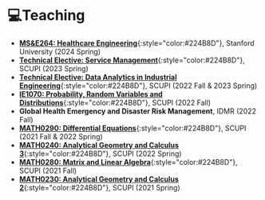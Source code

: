 # 💻Teaching

- [**MS&E264: Healthcare Engineering**](https://explorecourses.stanford.edu/search?view=catalog&filter-coursestatus-Active=on&page=0&catalog=&academicYear=20232024&q=MS%26E+264&collapse=){:style="color:#224B8D"}, Stanford University (2024 Spring)
- [**Technical Elective: Service Management**](https://scupi.scu.edu.cn/wp-content/uploads/2023/03/Technical-Elective_Service-Management_LiuDi-3.pdf){:style="color:#224B8D"}, SCUPI (2023 Spring)
- [**Technical Elective: Data Analytics in Industrial Engineering**](https://scupi.scu.edu.cn/wp-content/uploads/2023/03/Technical-Elective_Data-Analytics-in-Industrial-Engineering_LiuYang-3.pdf){:style="color:#224B8D"}, SCUPI (2022 Fall & 2023 Spring)
- [**IE1070: Probability, Random Variables and Distributions**](https://scupi.scu.edu.cn/wp-content/uploads/2022/09/IE1070_Probability-and-Statistics_YangLiu.pdf){:style="color:#224B8D"}, SCUPI (2022 Fall)
- **Global Health Emergency and Disaster Risk Management**, IDMR (2022 Fall)
- [**MATH0290: Differential Equations**](https://scupi.scu.edu.cn/wp-content/uploads/2022/03/MATH0290-Differential-Equations-Robin-Cunningham-1.pdf){:style="color:#224B8D"}, SCUPI (2021 Fall & 2022 Spring)
- [**MATH0240: Analytical Geometry and Calculus 3**](https://scupi.scu.edu.cn/wp-content/uploads/2022/03/MATH0240-Analytic-Geometry-and-Calculus-3-sec1-Yang-Zheng-1.pdf){:style="color:#224B8D"}, SCUPI (2022 Spring)
- [**MATH0280: Matrix and Linear Algebra**](https://scupi.scu.edu.cn/wp-content/uploads/2021/09/MATH0280-Matrices-and-Linear-Algebra-sec1-Yang-Zheng-1.pdf){:style="color:#224B8D"}, SCUPI (2021 Fall)
- [**MATH0230: Analytical Geometry and Calculus 2**](https://scupi.scu.edu.cn/wp-content/uploads/2021/03/Math-230-Analytic-Geometry-and-Calculus-2-Yang-Zheng.pdf){:style="color:#224B8D"}, SCUPI (2021 Spring) 